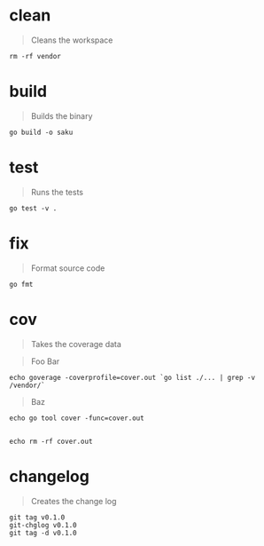 # clean
> Cleans the workspace

    rm -rf vendor

# build
> Builds the binary

    go build -o saku

# test
> Runs the tests

    go test -v .

# fix
> Format source code

    go fmt

# cov
> Takes the coverage data

> Foo
> Bar

    echo goverage -coverprofile=cover.out `go list ./... | grep -v /vendor/`

> Baz


    echo go tool cover -func=cover.out


    echo rm -rf cover.out

# changelog
> Creates the change log

    git tag v0.1.0
    git-chglog v0.1.0
    git tag -d v0.1.0
